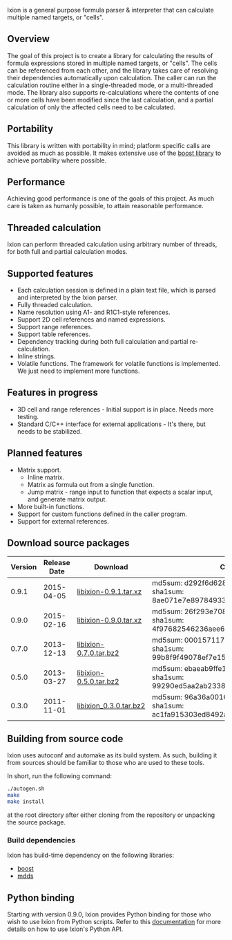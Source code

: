 Ixion is a general purpose formula parser & interpreter that can calculate
multiple named targets, or "cells".

## Overview
The goal of this project is to create a library for calculating the
results of formula expressions stored in multiple named targets, or
"cells".  The cells can be referenced from each other, and the library
takes care of resolving their dependencies automatically upon calculation.
The caller can run the calculation routine either in a single-threaded
mode, or a multi-threaded mode.  The library also supports re-calculations
where the contents of one or more cells have been modified since the last
calculation, and a partial calculation of only the affected cells need to
be calculated.

## Portability
This library is written with portability in mind; platform specific calls
are avoided as much as possible.  It makes extensive use of the [boost
library](http://boost.org) to achieve portability where possible.

## Performance
Achieving good performance is one of the goals of this project.  As much
care is taken as humanly possible, to attain reasonable performance.

## Threaded calculation
Ixion can perform threaded calculation using arbitrary number of threads,
for both full and partial calculation modes.

## Supported features
* Each calculation session is defined in a plain text file, which is parsed
  and interpreted by the Ixion parser.
* Fully threaded calculation.
* Name resolution using A1- and R1C1-style references.
* Support 2D cell references and named expressions.
* Support range references.
* Support table references.
* Dependency tracking during both full calculation and partial re-calculation.
* Inline strings.
* Volatile functions. The framework for volatile functions is implemented. We
  just need to implement more functions.

## Features in progress
* 3D cell and range references - Initial support is in place.  Needs more
  testing.
* Standard C/C++ interface for external applications - It's there, but needs
  to be stabilized.

## Planned features
* Matrix support.
  * Inline matrix.
  * Matrix as formula out from a single function.
  * Jump matrix - range input to function that expects a scalar input, and
    generate matrix output.
* More built-in functions.
* Support for custom functions defined in the caller program.
* Support for external references.

## Download source packages

| Version | Release Date | Download | Check Sum |
|---------|--------------|----------|-----------|
| 0.9.1 | 2015-04-05 | [libixion-0.9.1.tar.xz](http://kohei.us/files/ixion/src/libixion-0.9.1.tar.xz) | md5sum: d292f6d62847f2305178459390842eac<br/>sha1sum: 8ae071e7e89784933caadeffc16ed7b0764350a9 |
| 0.9.0 | 2015-02-16 | [libixion-0.9.0.tar.xz](http://kohei.us/files/ixion/src/libixion-0.9.0.tar.xz) | md5sum: 26f293e708513dea5e6e25e9232a7400<br/>sha1sum: 4f97682546236aee686e86293f9890d79f25cf23 |
| 0.7.0 | 2013-12-13 | [libixion-0.7.0.tar.bz2](http://kohei.us/files/ixion/src/libixion-0.7.0.tar.bz2) | md5sum: 000157117801f9507f34b26ba998c4d1<br/>sha1sum: 99b8f9f49078ef7e15280f5c73dff639a6e9472c |
| 0.5.0 | 2013-03-27 | [libixion-0.5.0.tar.bz2](http://kohei.us/files/ixion/src/libixion-0.5.0.tar.bz2) | md5sum: ebaeab9ffe1e6bd68b2a20bfa430b3af<br/>sha1sum: 99290ed5aa2ab2338ba04737210256c48885107c |
| 0.3.0 | 2011-11-01 | [libixion_0.3.0.tar.bz2](http://kohei.us/files/ixion/src/libixion_0.3.0.tar.bz2) | md5sum: 96a36a0016f968a5a7c4b167eeb1643b<br/>sha1sum: ac1fa915303ed8492ac50d6f0aa4d974e8405954 |

## Building from source code

Ixion uses autoconf and automake as its build system.  As such, building it
from sources should be familiar to those who are used to these tools.

In short, run the following command:

```bash
./autogen.sh
make
make install
```

at the root directory after either cloning from the repository or unpacking
the source package.

### Build dependencies

Ixion has build-time dependency on the following libraries:

* [boost](http://boost.org)
* [mdds](http://gitlab.com/mdds/mdds)

## Python binding
Starting with version 0.9.0, Ixion provides Python binding for those who wish
to use Ixion from Python scripts.  Refer to this
[documentation](http://kohei.us/files/ixion/pydoc/current) for more details on
how to use Ixion's Python API.